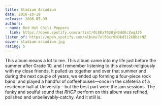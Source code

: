 ```yaml
---
title: Stadium Arcadium
date: 2018-10-19
release: 2006-05-09
authors:
- name: Red Hot Chili Peppers
  link: https://open.spotify.com/artist/0L8ExT028jH3ddEcZwqJJ5
listen_of: https://open.spotify.com/album/7xl50xr9NDkd3i2kBbzsNZ
cover: stadium-arcadium.jpg
rating: 5
---
```


This album means a lot to me. This album came into my life just before the summer after Grade 10, and I remember listening to this almost-religiously with my close friends. It pulled us together and over that summer and during the next couple of years, we ended up forming a four-piece rock band, and played a handful of coffeehouses—once in the cafeteria of a residence hall at University—but the best part were the jam sessions. The funky and soulful sound that *RHCP* perform on this album was refined, polished and unbelievably-catchy. And it still is.
